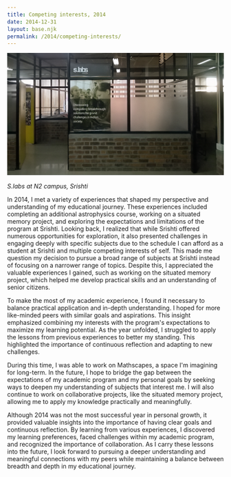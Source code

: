```yaml
---
title: Competing interests, 2014
date: 2014-12-31
layout: base.njk
permalink: /2014/competing-interests/
--- 
```


<img src="/assets/images/2014/slabs.jpg"/>

_S.labs at N2 campus, Srishti_

In 2014, I met a variety of experiences that shaped my perspective and understanding of my educational journey. These experiences included completing an additional astrophysics course, working on a situated memory project, and exploring the expectations and limitations of the program at Srishti. Looking back, I realized that while Srishti offered numerous opportunities for exploration, it also presented challenges in engaging deeply with specific subjects due to the schedule I can afford as a student at Srishti and multiple competing interests of self. This made me question my decision to pursue a broad range of subjects at Srishti instead of focusing on a narrower range of topics. Despite this, I appreciated the valuable experiences I gained, such as working on the situated memory project, which helped me develop practical skills and an understanding of senior citizens.

To make the most of my academic experience, I found it necessary to balance practical application and in-depth understanding. I hoped for more like-minded peers with similar goals and aspirations. This insight emphasized combining my interests with the program's expectations to maximize my learning potential. As the year unfolded, I struggled to apply the lessons from previous experiences to better my standing. This highlighted the importance of continuous reflection and adapting to new challenges.

During this time, I was able to work on Mathscapes, a space I'm imagining for long-term. In the future, I hope to bridge the gap between the expectations of my academic program and my personal goals by seeking ways to deepen my understanding of subjects that interest me. I will also continue to work on collaborative projects, like the situated memory project, allowing me to apply my knowledge practically and meaningfully.

Although 2014 was not the most successful year in personal growth, it provided valuable insights into the importance of having clear goals and continuous reflection. By learning from various experiences, I discovered my learning preferences, faced challenges within my academic program, and recognized the importance of collaboration. As I carry these lessons into the future, I look forward to pursuing a deeper understanding and meaningful connections with my peers while maintaining a balance between breadth and depth in my educational journey.
